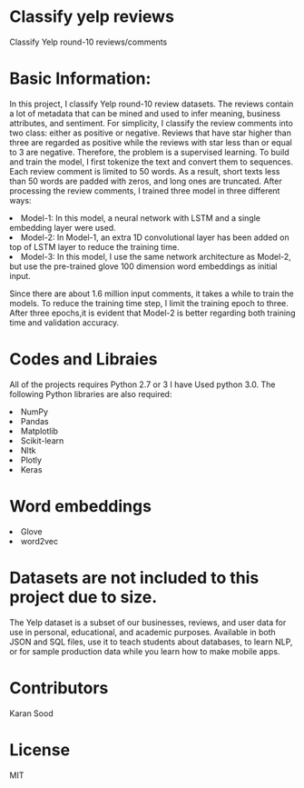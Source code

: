 # Classify yelp reviews
Classify Yelp round-10 reviews/comments


# Basic Information:

In this project, I classify Yelp round-10 review datasets. The reviews contain a lot of metadata that can be mined and used to infer meaning, business attributes, and sentiment. For simplicity, I classify the review comments into two class: either as positive or negative. Reviews that have star higher than three are regarded as positive while the reviews with star less than or equal to 3 are negative. Therefore, the problem is a supervised learning. To build and train the model, I first tokenize the text and convert them to sequences. Each review comment is limited to 50 words. As a result, short texts less than 50 words are padded with zeros, and long ones are truncated. After processing the review comments, I trained three model in three different ways: 

<li> Model-1: In this model, a neural network with LSTM and a single embedding layer were used. 
<li> Model-2: In Model-1, an extra 1D convolutional layer has been added on top of LSTM layer to reduce the training time.
<li> Model-3:  In this model, I use the same network architecture as Model-2, but use the pre-trained glove 100 dimension word embeddings as initial input.

Since there are about 1.6 million input comments, it takes a while to train the models. To reduce the training time step, I limit the training epoch to three. After three epochs,it is evident that Model-2 is better regarding both training time and validation accuracy.

# Codes and Libraies

All of the projects requires Python 2.7 or 3 I have Used python 3.0. The following Python libraries are also required:

<li> NumPy
<li> Pandas
<li> Matplotlib
<li> Scikit-learn
<li> Nltk
<li> Plotly
<li> Keras

# Word embeddings
<li> Glove
<li> word2vec

# Datasets are not included to this project due to size.

The Yelp dataset is a subset of our businesses, reviews, and user data for use in personal, educational, and academic purposes. Available in both JSON and SQL files, use it to teach students about databases, to learn NLP, or for sample production data while you learn how to make mobile apps.

# Contributors
Karan Sood

# License
MIT
